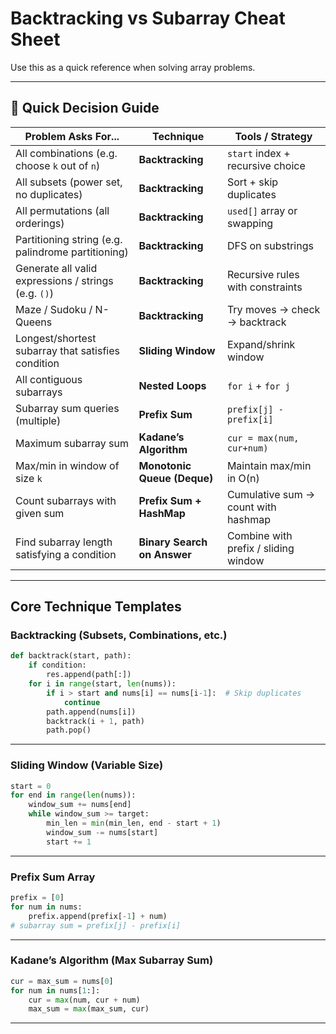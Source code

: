 #  Backtracking vs Subarray Cheat Sheet

Use this as a quick reference when solving array problems.

---

## 🧭 Quick Decision Guide

|  Problem Asks For...                                  |  Technique              |  Tools / Strategy                          |
|---------------------------------------------------------|---------------------------|----------------------------------------------|
| All combinations (e.g. choose `k` out of `n`)           | **Backtracking**          | `start` index + recursive choice             |
| All subsets (power set, no duplicates)                  | **Backtracking**          | Sort + skip duplicates                       |
| All permutations (all orderings)                        | **Backtracking**          | `used[]` array or swapping                   |
| Partitioning string (e.g. palindrome partitioning)      | **Backtracking**          | DFS on substrings                            |
| Generate all valid expressions / strings (e.g. `()`)    | **Backtracking**          | Recursive rules with constraints             |
| Maze / Sudoku / N-Queens                                | **Backtracking**          | Try moves → check → backtrack                |
| Longest/shortest subarray that satisfies condition      | **Sliding Window**        | Expand/shrink window                         |
| All contiguous subarrays                                | **Nested Loops**          | `for i` + `for j`                            |
| Subarray sum queries (multiple)                         | **Prefix Sum**            | `prefix[j] - prefix[i]`                      |
| Maximum subarray sum                                    | **Kadane’s Algorithm**    | `cur = max(num, cur+num)`                   |
| Max/min in window of size `k`                           | **Monotonic Queue (Deque)**| Maintain max/min in O(n)                    |
| Count subarrays with given sum                          | **Prefix Sum + HashMap**  | Cumulative sum → count with hashmap          |
| Find subarray length satisfying a condition             | **Binary Search on Answer**| Combine with prefix / sliding window        |

---

##  Core Technique Templates

###  Backtracking (Subsets, Combinations, etc.)
```python
def backtrack(start, path):
    if condition:
        res.append(path[:])
    for i in range(start, len(nums)):
        if i > start and nums[i] == nums[i-1]:  # Skip duplicates
            continue
        path.append(nums[i])
        backtrack(i + 1, path)
        path.pop()
```

---

###  Sliding Window (Variable Size)
```python
start = 0
for end in range(len(nums)):
    window_sum += nums[end]
    while window_sum >= target:
        min_len = min(min_len, end - start + 1)
        window_sum -= nums[start]
        start += 1
```

---

###  Prefix Sum Array
```python
prefix = [0]
for num in nums:
    prefix.append(prefix[-1] + num)
# subarray sum = prefix[j] - prefix[i]
```

---

###  Kadane’s Algorithm (Max Subarray Sum)
```python
cur = max_sum = nums[0]
for num in nums[1:]:
    cur = max(num, cur + num)
    max_sum = max(max_sum, cur)
```

---
